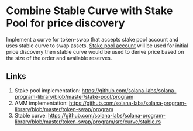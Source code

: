 # Combine Stable Curve with Stake Pool for price discovery

Implement a curve for token-swap that accepts stake pool account and uses stable curve to swap assets.
[Stake pool account](https://github.com/solana-labs/solana-program-library/blob/master/stake-pool/program/src/state.rs#L17) will be used for initial price discovery then stable curve would be used to derive price based on the size of the order and available reserves.

## Links

1. Stake pool implementation: https://github.com/solana-labs/solana-program-library/blob/master/stake-pool/program
2. AMM implementation: https://github.com/solana-labs/solana-program-library/blob/master/token-swap/program
3. Stable curve: https://github.com/solana-labs/solana-program-library/blob/master/token-swap/program/src/curve/stable.rs
